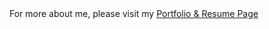 <!DOCTYPE html>
<html lang="en">
  <body>
    <div class="container">
      <span>For more about me, please visit my </span>
      <span><a href="https://markamaze.herokuapp.com" >Portfolio & Resume Page</a></span>
    </div>    
  </body>
</html>
